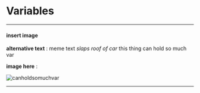 # Variables

***

#### insert image

**alternative text** : meme text *slaps roof of car* this thing can hold so much   var   

**image here** : 

![canholdsomuchvar](https://user-images.githubusercontent.com/11316682/223891372-9e02dae0-3585-41ac-9f3f-33c8befacc0d.png)


***

